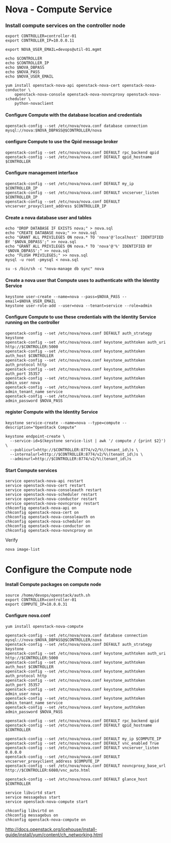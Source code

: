 # Nova - Compute Service

[dl]: http://docs.openstack.org/icehouse/install-guide/install/yum/content/ch_nova.html
[dl]: http://docs.openstack.org/icehouse/install-guide/install/yum/content/nova-controller.html

### Install compute services on the controller node

```
export CONTROLLER=controller-01
export CONTROLLER_IP=10.0.0.11

export NOVA_USER_EMAIL=devops@util-01.mgmt

echo $CONTROLLER
echo $CONTROLLER_IP
echo $NOVA_DBPASS
echo $NOVA_PASS
echo $NOVA_USER_EMAIL

yum install openstack-nova-api openstack-nova-cert openstack-nova-conductor \
    openstack-nova-console openstack-nova-novncproxy openstack-nova-scheduler \
    python-novaclient
```

#### Configure Compute with the database location and credentials
``` 
openstack-config --set /etc/nova/nova.conf database connection mysql://nova:$NOVA_DBPASS@$CONTROLLER/nova
```

#### configure Compute to use the Qpid message broker
```
openstack-config --set /etc/nova/nova.conf DEFAULT rpc_backend qpid
openstack-config --set /etc/nova/nova.conf DEFAULT qpid_hostname $CONTROLLER
```

#### Configure management interface
```
openstack-config --set /etc/nova/nova.conf DEFAULT my_ip $CONTROLLER_IP
openstack-config --set /etc/nova/nova.conf DEFAULT vncserver_listen $CONTROLLER_IP
openstack-config --set /etc/nova/nova.conf DEFAULT vncserver_proxyclient_address $CONTROLLER_IP
```

#### Create a nova database user and tables
```
echo "DROP DATABASE IF EXISTS nova;" > nova.sql
echo "CREATE DATABASE nova;" >> nova.sql
echo "GRANT ALL PRIVILEGES ON nova.* TO 'nova'@'localhost' IDENTIFIED BY '$NOVA_DBPASS';" >> nova.sql
echo "GRANT ALL PRIVILEGES ON nova.* TO 'nova'@'%' IDENTIFIED BY '$NOVA_DBPASS';" >> nova.sql
echo "FLUSH PRIVILEGES;" >> nova.sql
mysql -u root -pmysql < nova.sql

su -s /bin/sh -c "nova-manage db sync" nova
```

#### Create a nova user that Compute uses to authenticate with the Identity Service
```
keystone user-create --name=nova --pass=$NOVA_PASS --email=$NOVA_USER_EMAIL
keystone user-role-add --user=nova --tenant=service --role=admin
```

#### Configure Compute to use these credentials with the Identity Service running on the controller
```
openstack-config --set /etc/nova/nova.conf DEFAULT auth_strategy keystone
openstack-config --set /etc/nova/nova.conf keystone_authtoken auth_uri http://$CONTROLLER:5000
openstack-config --set /etc/nova/nova.conf keystone_authtoken auth_host $CONTROLLER
openstack-config --set /etc/nova/nova.conf keystone_authtoken auth_protocol http
openstack-config --set /etc/nova/nova.conf keystone_authtoken auth_port 35357
openstack-config --set /etc/nova/nova.conf keystone_authtoken admin_user nova
openstack-config --set /etc/nova/nova.conf keystone_authtoken admin_tenant_name service
openstack-config --set /etc/nova/nova.conf keystone_authtoken admin_password $NOVA_PASS
```

#### register Compute with the Identity Service
```
keystone service-create --name=nova --type=compute --description="OpenStack Compute"

keystone endpoint-create \
  --service-id=$(keystone service-list | awk '/ compute / {print $2}') \
  --publicurl=http://$CONTROLLER:8774/v2/%\(tenant_id\)s \
  --internalurl=http://$CONTROLLER:8774/v2/%\(tenant_id\)s \
  --adminurl=http://$CONTROLLER:8774/v2/%\(tenant_id\)s
```

#### Start Compute services
```
service openstack-nova-api restart
service openstack-nova-cert restart
service openstack-nova-consoleauth restart
service openstack-nova-scheduler restart
service openstack-nova-conductor restart
service openstack-nova-novncproxy restart
chkconfig openstack-nova-api on
chkconfig openstack-nova-cert on
chkconfig openstack-nova-consoleauth on
chkconfig openstack-nova-scheduler on
chkconfig openstack-nova-conductor on
chkconfig openstack-nova-novncproxy on
```

Verify
```
nova image-list
```

# Configure the Compute node

#### Install Compute packages on compute node
```
source /home/devops/openstack/auth.sh
export CONTROLLER=controller-01
export COMPUTE_IP=10.0.0.31
```

#### Configure nova.conf
```
yum install openstack-nova-compute
 
openstack-config --set /etc/nova/nova.conf database connection mysql://nova:$NOVA_DBPASS@$CONTROLLER/nova
openstack-config --set /etc/nova/nova.conf DEFAULT auth_strategy keystone
openstack-config --set /etc/nova/nova.conf keystone_authtoken auth_uri http://$CONTROLLER:5000
openstack-config --set /etc/nova/nova.conf keystone_authtoken auth_host $CONTROLLER
openstack-config --set /etc/nova/nova.conf keystone_authtoken auth_protocol http
openstack-config --set /etc/nova/nova.conf keystone_authtoken auth_port 35357
openstack-config --set /etc/nova/nova.conf keystone_authtoken admin_user nova
openstack-config --set /etc/nova/nova.conf keystone_authtoken admin_tenant_name service
openstack-config --set /etc/nova/nova.conf keystone_authtoken admin_password $NOVA_PASS

openstack-config --set /etc/nova/nova.conf DEFAULT rpc_backend qpid
openstack-config --set /etc/nova/nova.conf DEFAULT qpid_hostname $CONTROLLER

openstack-config --set /etc/nova/nova.conf DEFAULT my_ip $COMPUTE_IP
openstack-config --set /etc/nova/nova.conf DEFAULT vnc_enabled True
openstack-config --set /etc/nova/nova.conf DEFAULT vncserver_listen 0.0.0.0
openstack-config --set /etc/nova/nova.conf DEFAULT vncserver_proxyclient_address $COMPUTE_IP
openstack-config --set /etc/nova/nova.conf DEFAULT novncproxy_base_url http://$CONTROLLER:6080/vnc_auto.html

openstack-config --set /etc/nova/nova.conf DEFAULT glance_host $CONTROLLER

service libvirtd start
service messagebus start
service openstack-nova-compute start

chkconfig libvirtd on
chkconfig messagebus on
chkconfig openstack-nova-compute on
```

http://docs.openstack.org/icehouse/install-guide/install/yum/content/ch_networking.html
